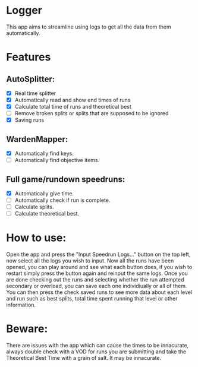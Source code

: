 # Logger

This app aims to streamline using logs to get all the data from them automatically.

# Features

## AutoSplitter: 
- [x] Real time splitter
- [x] Automatically read and show end times of runs
- [x] Calculate total time of runs and theoretical best
- [ ] Remove broken splits or splits that are supposed to be ignored
- [x] Saving runs

## WardenMapper:
- [x] Automatically find keys.
- [ ] Automatically find objective items.

## Full game/rundown speedruns:
- [x] Automatically give time.
- [ ] Automatically check if run is complete.
- [ ] Calculate splits.
- [ ] Calculate theoretical best.

# How to use:

Open the app and press the "Input Speedrun Logs..." button on the top left, now select all the logs you wish to input.
Now all the runs have been opened, you can play around and see what each button does, if you wish to restart simply press the button again and reinput the same logs.
Once you are done checking out the runs and selecting whether the run attempted secondary or overload, you can save each one individiually or all of them.
You can then press the check saved runs to see more data about each level and run such as best splits, total time spent running that level or other information.

# Beware:

There are issues with the app which can cause the times to be innacurate, always double check with a VOD for runs you are submitting and take the Theoretical Best Time with a grain of salt. It may be innacurate.

